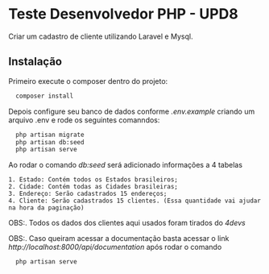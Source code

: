 
# Teste Desenvolvedor PHP - UPD8

Criar um cadastro de cliente utilizando Laravel e Mysql.


## Instalação

Primeiro execute o composer dentro do projeto:

```bash
  composer install
```

Depois configure seu banco de dados conforme *.env.example* criando um arquivo .env e rode os seguintes comanndos:

```bash
  php artisan migrate
  php artisan db:seed
  php artisan serve
```

Ao rodar o comando *db:seed* será adicionado informações a 4 tabelas

    1. Estado: Contém todos os Estados brasileiros;
    2. Cidade: Contém todas as Cidades brasileiras;
    3. Endereço: Serão cadastrados 15 endereços;
    4. Cliente: Serão cadastrados 15 clientes. (Essa quantidade vai ajudar na hora da paginação)

OBS:. Todos os dados dos clientes aqui usados foram tirados do *4devs*

OBS:. Caso queiram acessar a documentação basta acessar o link *http://localhost:8000/api/documentation* após rodar o comando

```bash
  php artisan serve
```
